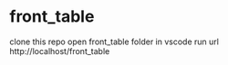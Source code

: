 # front_table
clone this repo
open front_table folder in vscode
run url http://localhost/front_table
